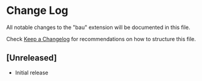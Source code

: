 # Change Log

All notable changes to the "bau" extension will be documented in this file.

Check [Keep a Changelog](http://keepachangelog.com/) for recommendations on how to structure this file.

## [Unreleased]

- Initial release